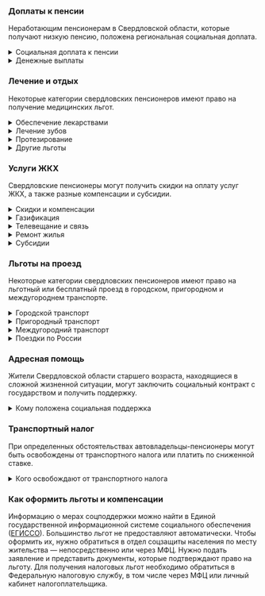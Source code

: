 ### Доплаты к пенсии
Неработающим пенсионерам в Свердловской области, которые получают низкую пенсию, положена региональная социальная доплата. 
<details>
<summary>Социальная доплата к пенсии</summary>

В Свердловской области региональный прожиточный минимум пенсионера ниже общефедерального. Поэтому неработающим пенсионерам с низким размером пенсии производится федеральная социальная доплата к пенсии до прожиточного минимума пенсионера в РФ. В 2021 году эта сумма [составляет]( https://pfr.gov.ru/grazhdanam/pensionres/soc_doplata/~7905) 10 022 рубля. Для назначения указанной выплаты необходимо обращаться в территориальное отделение Пенсионного фонда (ПФР) по месту жительства.     
</details>
<details>
<summary>Денежные выплаты</summary>

Если пенсионер относится к льготной категории, он имеет право на ежемесячную денежную выплату (ЕДВ), которая регулярно индексируется.
В Свердловской области ветераны труда ежемесячно получают 932 рубля. А реабилитированным и пострадавшим от репрессий пенсионерам каждый год выплачивается социальное пособие в сумме 1537 рублей. 
</details>


### Лечение и отдых
Некоторые категории свердловских пенсионеров имеют право на получение медицинских льгот.  
<details>
<summary>Обеспечение лекарствами</summary>

В Свердловской области труженики тыла, реабилитированные и пострадавшие от репрессий пенсионеры [приобретают]( https://docs.cntd.ru/document/802019273) лекарства по рецептам врача за половину стоимости.
</details>
<details>
<summary>Лечение зубов</summary>

Свердловские ветераны труда, труженики тыла, реабилитированные и пострадавшие от репрессий пенсионеры [получают право]( https://docs.cntd.ru/document/802019272) на бесплатное изготовление и ремонт зубных протезов. Стоматологические услуги по изготовлению и ремонту зубных протезов они оплачивают сами, а затем получают компенсацию этих расходов, но в пределах установленных тарифов. Льгота не распространяется на протезы из металлокерамики, драгоценных и других дорогостоящих материалов.
</details>
<details>
<summary>Протезирование</summary>

В Свердловской области пенсионерам, которые нуждаются по медицинским показаниям в протезах и протезно-ортопедических изделиях (кроме зубных и глазных), но не имеют инвалидности, возмещается их стоимость: 100% — при доходе не выше прожиточного минимума, 80% — если доход выше прожиточного минимума. Труженики тыла обеспечиваются протезами бесплатно. 
</details>
<details>
<summary>Другие льготы</summary>

Ветераны труда и труженики тыла сохраняют обслуживание в поликлиниках и других медицинских учреждениях, к которым они были прикреплены до выхода на пенсию. Медицинскую помощь вне очереди получают свердловские ветераны труда, труженики тыла и реабилитированные и пострадавшие от репрессий пенсионеры. Внеочередной приём в дома-интернаты для престарелых и инвалидов, учреждения социального обслуживания предоставляется труженикам тыла, реабилитированным и пострадавшим от политических репрессий пенсионерам.
</details>


### Услуги ЖКХ
Свердловские пенсионеры могут получить скидки на оплату услуг ЖКХ, а также разные компенсации и субсидии. 
<details>
<summary>Скидки и компенсации</summary>

Ветеранам труда, труженикам, тыла реабилитированным и пострадавшим от репрессий пенсионерам полагается компенсация в размере 50% на оплату жилого помещения и коммунальных услуг, а также оплату капремонта. 
Одиноких неработающих пенсионеров по достижении 70 лет освобождают от взносов на капремонт на 50%, а с 80-летнего возраста они вообще не платят за капремонт. Льгота распространяется и на граждан этого возраста, если семья состоит из неработающих пенсионеров (от 60 лет — мужчины и от 55 лет — женщины) или инвалидов I и II групп. 
</details>
<details>
<summary>Газификация</summary>

Свердловские малоимущие пенсионеры (проживающие одни или в семье), среднедушевой доход которых ниже прожиточного минимума, также получают [компенсацию]( https://docs.cntd.ru/document/819023180) на газификацию принадлежащего им жилья. Компенсация производится в размере 90% затрат, но не более 70 тысяч рублей. Также им компенсируется половина стоимости приобретаемого бытового газа.
</details>
<details>
<summary>Телевещание и связь</summary>

Малообеспеченным пенсионерам в Свердловской области возмещаются расходы по приобретению и установке оборудования для цифрового телевещания (90% затрат, но не более 2,7 тысячи рублей) и спутникового телевещания (90% затрат, но не более 6 тысяч рублей). Расходы, связанные с установкой телефонного аппарата, полностью компенсируются: в Свердловской области — реабилитированным и пострадавшим от политических репрессий.
</details>
<details>
<summary>Ремонт жилья</summary>

Свердловским участникам и инвалидам ВОВ выплачивается единовременное пособие на ремонт жилья, находящегося у них в собственности. Сумма выплаты составляет 100 тысяч рублей.
</details>
<details>
<summary>Субсидии</summary>

Пенсионеры могут получить субсидию на оплату услуг ЖКХ при расходах на «коммуналку» 22% совокупного дохода семьи. Этот порог снижен для свердловских одиноко проживающих пенсионеров или их семей со среднедушевым доходом ниже одного прожиточного минимума. Они могут оформить субсидию при тратах на ЖКУ более 12% дохода. Также в Свердловской области пенсионеры старше 65 лет или страдающие хроническими заболеваниями могут получить субсидию, даже если у них есть задолженность по оплате коммунальных услуг.
</details>

### Льготы на проезд
Некоторые категории свердловских пенсионеров имеют право на льготный или бесплатный проезд в городском, пригородном и междугороднем транспорте. 
<details>
<summary>Городской транспорт</summary>

Для поездок на всех видах городского пассажирского транспорта труженикам тыла, реабилитированным и пострадавшим от репрессий выплачивается ежемесячное пособие на проезд.
</details>
<details>
<summary>Пригородный транспорт</summary>

Свердловские пенсионеры в дачный сезон, с 1 апреля по 31 октября, оплачивают половину стоимости проезда на пригородных электричках. На ряде междугородних автобусных маршрутов для них устанавливаются сниженные цены на билеты.
</details>
<details>
<summary>Междугородний транспорт</summary>

Ветераны труда, труженики тыла, реабилитированные и пострадавшие от репрессий пенсионеры [имеют право]( https://docs.cntd.ru/document/802019272) бесплатного проезда на автомобильном транспорте общего пользования (кроме такси) в междугороднем сообщении по Свердловской области. На железнодорожном и водном транспорте бесплатно могут ездить труженики тыла, реабилитированные и пострадавшие от репрессий, половину стоимости поездки оплачивают ветераны труда. 
</details>
<details>
<summary>Поездки по России</summary>

Свердловские реабилитированные пенсионеры один раз в год получают компенсацию 100% стоимости проезда железнодорожным транспортом по территории России, туда и обратно. Компенсируется поездка в жёстких вагонах с купе по кратчайшему маршруту. Кроме того, компенсируется поездка воздушным транспортом.
</details>


### Адресная помощь
Жители Свердловской области старшего возраста, находящиеся в сложной жизненной ситуации, могут заключить социальный контракт с государством и получить поддержку.
<details>
<summary>Кому положена социальная поддержка</summary>

Пенсионерам, оказавшимся в трудной жизненной ситуации по не зависящим от них причинам, оказывается адресная помощь. Это могут быть единовременные денежные выплаты или ежемесячные социальные пособия. Также нуждающимся пенсионерам выделяются медикаменты, одежда и обувь. Кроме того, им могут провести ремонт жилого помещения или организовать уход по медицинским показаниям, а также оказать другую помощь. С пенсионерами также может быть заключён социальный контракт.
</details>

### Транспортный налог
При определенных обстоятельствах автовладельцы-пенсионеры могут быть освобождены от транспортного налога или платить по сниженной ставке. 
<details>
<summary>Кого освобождают от транспортного налога</summary>

В Свердловской области все пенсионеры, а также мужчины старше 60 лет, а женщины — старше 55 лет [освобождаются]( https://www.nalog.ru/rn77/service/tax/d1095091/) от транспортного налога: на легковой автомобиль — от 100 до 150 л. с., на грузовой — до 150 л. с. и на мотоцикл или мотороллер — до 36 л. с. Освобождение от налога на легковое авто и мотоцикл подучают также инвалиды. При мощности автомобиля до 100 л. с. налог уплачивать не нужно, а если ваш транспорт оснащён газовым двигателем, сумма налога сокращается на 50%.
</details>


### Как оформить льготы и компенсации

Информацию о мерах соцподдержки можно найти в Единой государственной информационной системе социального обеспечения ([ЕГИССО]( http://egisso.ru/site/client/#/)). Большинство льгот не предоставляют автоматически. Чтобы оформить их, нужно обратиться в отдел соцзащиты населения по месту жительства — непосредственно или через МФЦ. Нужно подать заявление и представить документы, которые подтверждают право на льготу. Для получения налоговых льгот необходимо обратиться в Федеральную налоговую службу, в том числе через МФЦ или личный кабинет налогоплательщика.










